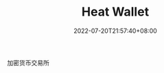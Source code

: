 ﻿---
weight: 
title: "Heat Wallet"
description: "加密货币交易所"
date: 2022-07-20T21:57:40+08:00
lastmod: 2022-07-20T16:45:40+08:00
draft: false
authors: ["seven"]
featuredImage: "heat-wallet.webp"
link: "https://heatwallet.com/"
tags: ["交易所","Heat Wallet"]
categories: ["navigation"]
navigation: ["交易所"]
lightgallery: true
toc: true
pinned: false
recommend: false
recommend1: false
---

加密货币交易所